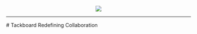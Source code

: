 <p align = "center">
  <img src="https://github.com/et-sollertis-animi/Tackboard/raw/master/logo.png">
</p>
<hr>
# Tackboard
Redefining Collaboration